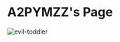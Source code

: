 # A2PYMZZ's Page

![evil-toddler](https://cloud.githubusercontent.com/assets/16547949/25400815/c5847ecc-29c1-11e7-9c5d-05d4a6726545.jpg)

<Enter a phrase describing the above image>
